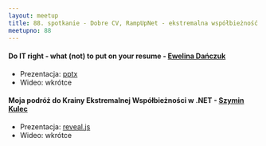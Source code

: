 ```yaml
---
layout: meetup
title: 88. spotkanie - Dobre CV, RampUpNet - ekstremalna współbieżność w .NET
meetupno: 88
---
```


#### Do IT right - what (not) to put on your resume - [Ewelina Dańczuk](https://twitter.com/ewelinadanczuk)
* Prezentacja: [pptx](/assets/Fluffy-CV.pptx)
* Wideo: wkrótce

#### Moja podróż do Krainy Ekstremalnej Współbieżności w .NET  - [Szymin Kulec](https://blog.scooletz.com/)
* Prezentacja: [reveal.js](http://presentations.scooletz.com/RampUp)
* Wideo: wkrótce
